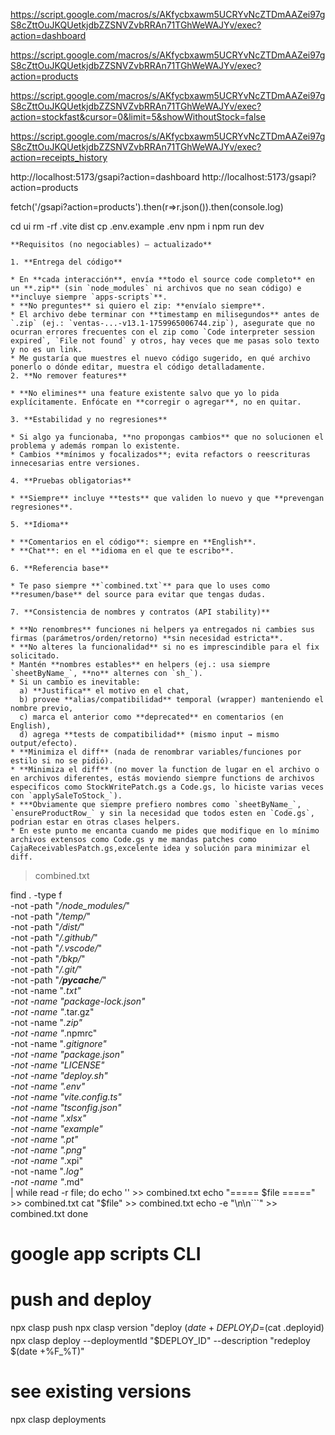 https://script.google.com/macros/s/AKfycbxawm5UCRYvNcZTDmAAZei97gS8cZttOuJKQUetkjdbZZSNVZvbRRAn71TGhWeWAJYv/exec?action=dashboard

https://script.google.com/macros/s/AKfycbxawm5UCRYvNcZTDmAAZei97gS8cZttOuJKQUetkjdbZZSNVZvbRRAn71TGhWeWAJYv/exec?action=products

https://script.google.com/macros/s/AKfycbxawm5UCRYvNcZTDmAAZei97gS8cZttOuJKQUetkjdbZZSNVZvbRRAn71TGhWeWAJYv/exec?action=stockfast&cursor=0&limit=5&showWithoutStock=false

https://script.google.com/macros/s/AKfycbxawm5UCRYvNcZTDmAAZei97gS8cZttOuJKQUetkjdbZZSNVZvbRRAn71TGhWeWAJYv/exec?action=receipts_history



http://localhost:5173/gsapi?action=dashboard
http://localhost:5173/gsapi?action=products

fetch('/gsapi?action=products').then(r=>r.json()).then(console.log)

cd ui
rm -rf .vite dist
cp .env.example .env
npm i
npm run dev


```
**Requisitos (no negociables) — actualizado**

1. **Entrega del código**

* En **cada interacción**, envía **todo el source code completo** en un **.zip** (sin `node_modules` ni archivos que no sean código) e **incluye siempre `apps-scripts`**.
* **No preguntes** si quiero el zip: **envíalo siempre**.
* El archivo debe terminar con **timestamp en milisegundos** antes de `.zip` (ej.: `ventas-...-v13.1-1759965006744.zip`), asegurate que no ocurran errores frecuentes con el zip como `Code interpreter session expired`, `File not found` y otros, hay veces que me pasas solo texto y no es un link.
* Me gustaría que muestres el nuevo código sugerido, en qué archivo ponerlo o dónde editar, muestra el código detalladamente.
2. **No remover features**

* **No elimines** una feature existente salvo que yo lo pida explícitamente. Enfócate en **corregir o agregar**, no en quitar.

3. **Estabilidad y no regresiones**

* Si algo ya funcionaba, **no propongas cambios** que no solucionen el problema y además rompan lo existente.
* Cambios **mínimos y focalizados**; evita refactors o reescrituras innecesarias entre versiones.

4. **Pruebas obligatorias**

* **Siempre** incluye **tests** que validen lo nuevo y que **prevengan regresiones**.

5. **Idioma**

* **Comentarios en el código**: siempre en **English**.
* **Chat**: en el **idioma en el que te escribo**.

6. **Referencia base**

* Te paso siempre **`combined.txt`** para que lo uses como **resumen/base** del source para evitar que tengas dudas.

7. **Consistencia de nombres y contratos (API stability)**

* **No renombres** funciones ni helpers ya entregados ni cambies sus firmas (parámetros/orden/retorno) **sin necesidad estricta**.
* **No alteres la funcionalidad** si no es imprescindible para el fix solicitado.
* Mantén **nombres estables** en helpers (ej.: usa siempre `sheetByName_`, **no** alternes con `sh_`).
* Si un cambio es inevitable:
  a) **Justifica** el motivo en el chat,
  b) provee **alias/compatibilidad** temporal (wrapper) manteniendo el nombre previo,
  c) marca el anterior como **deprecated** en comentarios (en English),
  d) agrega **tests de compatibilidad** (mismo input → mismo output/efecto).
* **Minimiza el diff** (nada de renombrar variables/funciones por estilo si no se pidió).
* **Minimiza el diff** (no mover la function de lugar en el archivo o en archivos diferentes, estás moviendo siempre functions de archivos especificos como StockWritePatch.gs a Code.gs, lo hiciste varias veces con `applySaleToStock_`).
* ***Obviamente que siempre prefiero nombres como `sheetByName_`, `ensureProductRow_` y sin la necesidad que todos esten en `Code.gs`, podrian estar en otras clases helpers.
* En este punto me encanta cuando me pides que modifique en lo mínimo archivos extensos como Code.gs y me mandas patches como CajaReceivablesPatch.gs,excelente idea y solución para minimizar el diff.
```




> combined.txt

find . -type f \
  -not -path "*/node_modules/*" \
  -not -path "*/temp/*" \
  -not -path "*/dist/*" \
  -not -path "*/.github/*" \
  -not -path "*/.vscode/*" \
  -not -path "*/bkp/*" \
  -not -path "*/.git/*" \
  -not -path "*/__pycache__/*" \
  -not -name "*.txt" \
  -not -name "package-lock.json" \
  -not -name "*.tar.gz" \
  -not -name "*.zip" \
  -not -name "*.npmrc" \
  -not -name "*.gitignore" \
  -not -name "*package.json" \
  -not -name "*LICENSE" \
  -not -name "*deploy.sh" \
  -not -name "*.env*" \
  -not -name "*vite.config.ts" \
  -not -name "*tsconfig.json" \
  -not -name "*.xlsx" \
  -not -name "*example*" \
  -not -name "*.pt" \
  -not -name "*.png" \
  -not -name "*.xpi" \
  -not -name "*.log" \
  -not -name "*.md" \
| while read -r file; do
  echo '' >> combined.txt
  echo "===== $file =====" >> combined.txt
  cat "$file" >> combined.txt
  echo -e "\n\n\`\`\`" >> combined.txt
done



# google app scripts CLI
# push and deploy 
npx clasp push
npx clasp version "deploy $(date +%F_%T)"
DEPLOY_ID=$(cat .deployid)
npx clasp deploy --deploymentId "$DEPLOY_ID" --description "redeploy $(date +%F_%T)"

# see existing versions 
npx clasp deployments